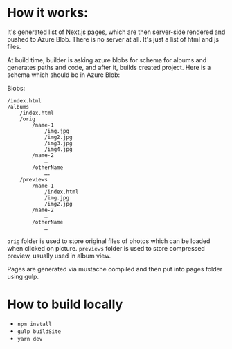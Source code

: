 # How it works:

It's generated list of Next.js pages, which are then server-side rendered and pushed to Azure Blob.
There is no server at all. It's just a list of html and js files.

At build time, builder is asking azure blobs for schema for albums and generates paths and code, and after it, builds created project.
Here is a schema which should be in Azure Blob:

Blobs:

```
/index.html
/albums
	/index.html
 	/orig
		/name-1
			/img.jpg
			/img2.jpg
			/img3.jpg
			/img4.jpg
		/name-2
			…
		/otherName
			….
	/previews
		/name-1
			/index.html
			/img.jpg
			/img2.jpg
		/name-2
			…
		/otherName
			…
```

`orig` folder is used to store original files of photos which can be loaded when clicked on picture.
`previews` folder is used to store compressed preview, usually used in album view.

Pages are generated via mustache compiled and then put into pages folder using gulp.

# How to build locally

- `npm install`
- `gulp buildSite`
- `yarn dev`

